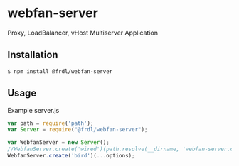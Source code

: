 # webfan-server

Proxy, LoadBalancer, vHost Multiserver Application

## Installation
````
$ npm install @frdl/webfan-server
````

## Usage
Example server.js
````javascript
var path = require('path');
var Server = require("@frdl/webfan-server");

var WebfanServer = new Server();
//WebfanServer.create('wired')(path.resolve(__dirname, 'webfan-server.config.js'));
WebfanServer.create('bird')(...options);
````
